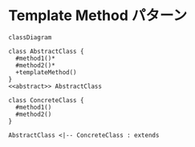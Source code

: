 # Template Method パターン

```mermaid
classDiagram

class AbstractClass {
  #method1()*
  #method2()*
  +templateMethod()
}
<<abstract>> AbstractClass

class ConcreteClass {
  #method1()
  #method2()
}

AbstractClass <|-- ConcreteClass : extends
```
